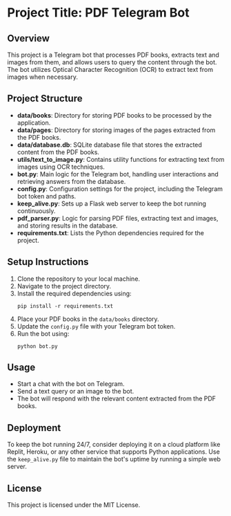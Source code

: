 # Project Title: PDF Telegram Bot

## Overview
This project is a Telegram bot that processes PDF books, extracts text and images from them, and allows users to query the content through the bot. The bot utilizes Optical Character Recognition (OCR) to extract text from images when necessary.

## Project Structure
- **data/books**: Directory for storing PDF books to be processed by the application.
- **data/pages**: Directory for storing images of the pages extracted from the PDF books.
- **data/database.db**: SQLite database file that stores the extracted content from the PDF books.
- **utils/text_to_image.py**: Contains utility functions for extracting text from images using OCR techniques.
- **bot.py**: Main logic for the Telegram bot, handling user interactions and retrieving answers from the database.
- **config.py**: Configuration settings for the project, including the Telegram bot token and paths.
- **keep_alive.py**: Sets up a Flask web server to keep the bot running continuously.
- **pdf_parser.py**: Logic for parsing PDF files, extracting text and images, and storing results in the database.
- **requirements.txt**: Lists the Python dependencies required for the project.

## Setup Instructions
1. Clone the repository to your local machine.
2. Navigate to the project directory.
3. Install the required dependencies using:
   ```
   pip install -r requirements.txt
   ```
4. Place your PDF books in the `data/books` directory.
5. Update the `config.py` file with your Telegram bot token.
6. Run the bot using:
   ```
   python bot.py
   ```

## Usage
- Start a chat with the bot on Telegram.
- Send a text query or an image to the bot.
- The bot will respond with the relevant content extracted from the PDF books.

## Deployment
To keep the bot running 24/7, consider deploying it on a cloud platform like Replit, Heroku, or any other service that supports Python applications. Use the `keep_alive.py` file to maintain the bot's uptime by running a simple web server.

## License
This project is licensed under the MIT License.